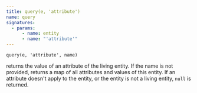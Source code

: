 ```yaml
---
title: query(e, 'attribute')
name: query
signatures:
  - params:
      - name: entity
      - name: "'attribute'"
---
```


`query(e, 'attribute', name)`

returns the value of an attribute of the living entity. If the name is not
provided, returns a map of all attributes and values of this entity. If an
attribute doesn't apply to the entity, or the entity is not a living entity,
`null` is returned.
